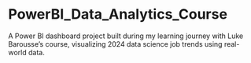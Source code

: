 # PowerBI_Data_Analytics_Course
A Power BI dashboard project built during my learning journey with Luke Barousse’s course, visualizing 2024 data science job trends using real-world data.
